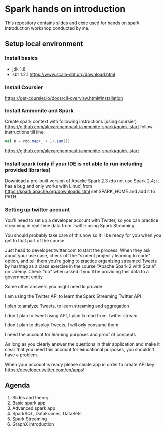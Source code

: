 # Spark hands on introduction
This repository contains slides and code used for hands on spark introduction workshop conducted by me.

## Setup local environment

### Install basics
- jdk 1.8
- sbt 1.2.1 https://www.scala-sbt.org/download.html

### Install Coursier
https://get-coursier.io/docs/cli-overview.html#installation

### Install Ammonite and Spark
Create spark context with following instructions (using coursier) https://github.com/alexarchambault/ammonite-spark#quick-start follow instructions till line:
```scala
val n = rdd.map(_ + 1).sum()):
```
https://github.com/alexarchambault/ammonite-spark#quick-start

### Install spark (only if your IDE is not able to run including provided libraries)
Download a pre-built version of Apache Spark 2.3 (do not use Spark 2.4; it has a bug and only works with Linux) from https://spark.apache.org/downloads.html
set SPARK_HOME and add it to PATH

### Setting up twitter account
You'll need to set up a developer account with Twitter, so you can practice streaming in real-time data from Twitter using Spark Streaming.

You should probably take care of this now so it'll be ready for you when you get to that part of the course.

Just head to developer.twitter.com to start the process. When they ask about your use case, check off the "student project / learning to code" option, and tell them you're going to practice organizing streamed Tweets by hashtag as a class exercise in the course "Apache Spark 2 with Scala" on Udemy. Check "no" when asked if you'll be providing this data to a government entity.

Some other answers you might need to provide:

I am using the Twitter API to learn the Spark Streaming  Twitter API 

I plan to analyze Tweets, to learn streaming and aggregation

I don't plan to tweet using API, I plan to read from Twitter stream

I don't plan to display Tweets, I will only consume them

I need the account for learning purposes and proof of concepts

As long as you clearly answer the questions in their application and make it clear that you need this account for educational purposes, you shouldn't have a problem.

When your account is ready please create app in order to create API key https://developer.twitter.com/en/apps/ 

## Agenda
1. Slides and theory
2. Basic spark app
3. Advanced spark app
4. SparkSQL, DataFrames, DataSets
5. Spark Streaming
6. GraphX introduction